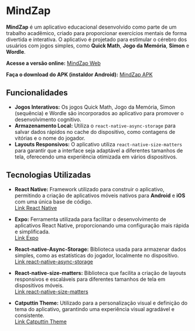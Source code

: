 # MindZap

**MindZap** é um aplicativo educacional desenvolvido como parte de um trabalho acadêmico, criado para proporcionar exercícios mentais de forma divertida e interativa. O aplicativo é projetado para estimular o cérebro dos usuários com jogos simples, como **Quick Math**, **Jogo da Memória**, **Simon** e **Wordle**.

**Acesse a versão online:** [MindZap Web](https://mindzap--taq9p27o2h.expo.app/)

**Faça o download do APK (instaldor Android):** [MindZap APK](https://expo.dev/artifacts/eas/bjmCCV2hMqw3kEHg71CH8P.apk)

## Funcionalidades

- **Jogos Interativos:** Os jogos Quick Math, Jogo da Memória, Simon (sequência) e Wordle são incorporados ao aplicativo para promover o desenvolvimento cognitivo.
- **Armazenamento Local:** Utiliza o `react-native-async-storage` para salvar dados rápidos no cache do dispositivo, como contagens de vitórias e o nome do jogador.
- **Layouts Responsivos:** O aplicativo utiliza `react-native-size-matters` para garantir que a interface seja adaptável a diferentes tamanhos de tela, oferecendo uma experiência otimizada em vários dispositivos.

## Tecnologias Utilizadas

- **React Native:** Framework utilizado para construir o aplicativo, permitindo a criação de aplicativos móveis nativos para **Android** e **iOS** com uma única base de código.  
  [Link React Native](https://reactnative.dev/)
- **Expo:** Ferramenta utilizada para facilitar o desenvolvimento de aplicativos React Native, proporcionando uma configuração mais rápida e simplificada.  
  [Link Expo](https://expo.dev/)

- **React-native-Async-Storage:** Biblioteca usada para armazenar dados simples, como as estatísticas do jogador, localmente no dispositivo.  
  [Link react-native-async-storage](https://github.com/react-native-async-storage/async-storage)

- **React-native-size-matters:** Biblioteca que facilita a criação de layouts responsivos e escaláveis para diferentes tamanhos de tela em dispositivos móveis.  
  [Link react-native-size-matters](https://github.com/nirsky/react-native-size-matters)

- **Catputtin Theme:** Utilizado para a personalização visual e definição do tema do aplicativo, garantindo uma experiência visual agradável e consistente.  
  [Link Catputtin Theme](https://github.com/catputtin/catputtin-theme)
